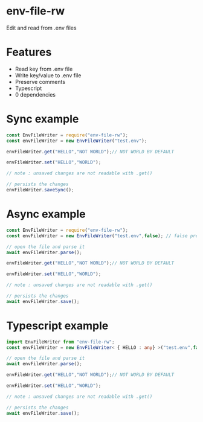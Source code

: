 # env-file-rw
Edit and read from .env files

# Features

- Read key from .env file
- Write key/value to .env file
- Preserve comments
- Typescript
- 0 dependencies

# Sync example
```js
const EnvFileWriter = require("env-file-rw");
const envFileWriter = new EnvFileWriter("test.env");

envFileWriter.get("HELLO","NOT WORLD");// NOT WORLD BY DEFAULT

envFileWriter.set("HELLO","WORLD");

// note : unsaved changes are not readable with .get()

// persists the changes
envFileWriter.saveSync();
```

# Async example
```js
const EnvFileWriter = require("env-file-rw");
const envFileWriter = new EnvFileWriter("test.env",false); // false prevents direct sync parsing

// open the file and parse it
await envFileWriter.parse();

envFileWriter.get("HELLO","NOT WORLD");// NOT WORLD BY DEFAULT

envFileWriter.set("HELLO","WORLD");

// note : unsaved changes are not readable with .get()

// persists the changes
await envFileWriter.save();
```

# Typescript example
```ts
import EnvFileWriter from "env-file-rw";
const envFileWriter = new EnvFileWriter< { HELLO : any} >("test.env",false); // you can specify the structure of the env file for the get()

// open the file and parse it
await envFileWriter.parse();

envFileWriter.get("HELLO","NOT WORLD");// NOT WORLD BY DEFAULT

envFileWriter.set("HELLO","WORLD");

// note : unsaved changes are not readable with .get()

// persists the changes
await envFileWriter.save();
```
